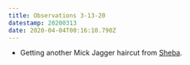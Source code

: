 ```yaml
---
title: Observations 3-13-20
datestamp: 20200313
date: 2020-04-04T00:16:10.790Z
---
```

- Getting another Mick Jagger haircut from [Sheba](https://www.sparrowhair.com/).
